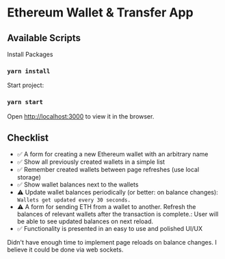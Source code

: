 # Ethereum Wallet & Transfer App

## Available Scripts

Install Packages

### `yarn install`

Start project:

### `yarn start`

Open [http://localhost:3000](http://localhost:3000) to view it in the browser.

## Checklist
- ✅ A form for creating a new Ethereum wallet with an arbitrary name
- ✅ Show all previously created wallets in a simple list
- ✅ Remember created wallets between page refreshes (use local storage)
- ✅ Show wallet balances next to the wallets
- ⚠️ Update wallet balances periodically (or better: on balance changes): `Wallets get updated every 30 seconds.`
- ⚠️ A form for sending ETH from a wallet to another. Refresh the balances of relevant wallets after the transaction is complete.: User will be able to see updated balances on next reload.
- ✅ Functionality is presented in an easy to use and polished UI/UX

Didn't have enough time to implement page reloads on balance changes. I believe it could be done via web sockets.




